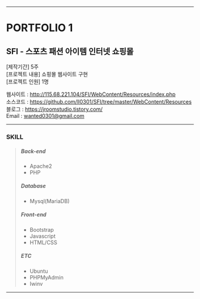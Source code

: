 * * *
# PORTFOLIO 1 
## SFI - 스포츠 패션 아이템 인터넷 쇼핑몰 

[제작기간] 5주     
[프로젝트 내용] 쇼핑몰 웹사이트 구현    
[프로젝트 인원] 1명    

웹사이트 : <http://115.68.221.104/SFI/WebContent/Resources/index.php>    
소스코드 : <https://github.com/ll0301/SFI/tree/master/WebContent/Resources>    
블로그 : <https://jroomstudio.tistory.com/>    
Email : <wanted0301@gmail.com>    
* * *
### SKILL
  > ##### Back-end    
  >  * Apache2  
  >  * PHP  
  > ##### Database   
  >  * Mysql(MariaDB)
  > ##### Front-end    
  >  * Bootstrap  
  >  * Javascript  
  >  * HTML/CSS
  > ##### ETC    
  >  * Ubuntu  
  >  * PHPMyAdmin  
  >  * Iwinv  
* * *
### 
